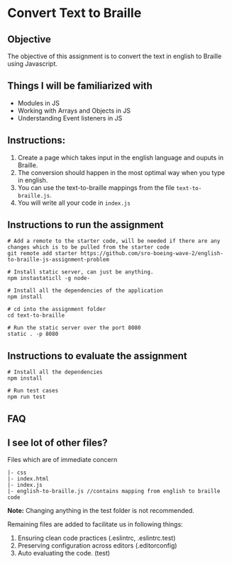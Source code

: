 # Convert Text to Braille

## Objective
The objective of this assignment is to convert the text in english to Braille using Javascript.

## Things I will be familiarized with
- Modules in JS
- Working with Arrays and Objects in JS
- Understanding Event listeners in JS

## Instructions:

1. Create a page which takes input in the english language and ouputs in Braille.
2. The conversion should happen in the most optimal way when you type in english.
3. You can use the text-to-braille mappings from the file `text-to-braille.js`.
4. You will write all your code in `index.js`

## Instructions to run the assignment

```
# Add a remote to the starter code, will be needed if there are any changes which is to be pulled from the starter code
git remote add starter https://github.com/sro-boeing-wave-2/english-to-braille-js-assignment-problem

# Install static server, can just be anything.
npm instastaticll -g node-

# Install all the dependencies of the application
npm install

# cd into the assignment folder
cd text-to-braille

# Run the static server over the port 8080
static . -p 8080
```

## Instructions to evaluate the assignment

```
# Install all the dependencies
npm install

# Run test cases
npm run test
```

## FAQ

## I see lot of other files?

Files which are of immediate concern

```
|- css
|- index.html
|- index.js
|- english-to-braille.js //contains mapping from english to braille code
```

**Note:** Changing anything in the test folder is not recommended.

Remaining files are added to facilitate us in following things:

1. Ensuring clean code practices (.eslintrc, .eslintrc.test)
2. Preserving configuration across editors (.editorconfig)
3. Auto evaluating the code. (test)

